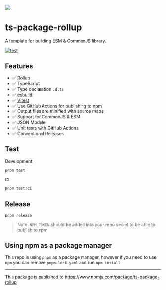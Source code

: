<img src="https://user-images.githubusercontent.com/15277233/165488604-a2f12818-d21b-4751-af5c-5791ff9facec.png">

# ts-package-rollup

A template for building ESM & CommonJS library.

[![test](https://github.com/seanghay/ts-package-rollup/actions/workflows/ci.yml/badge.svg)](https://github.com/seanghay/ts-package-rollup/actions/workflows/ci.yml)

## Features

- ✅ [Rollup](https://rollupjs.org/)
- ✅ TypeScript
- ✅ Type declaration `.d.ts`
- ✅ [esbuild](https://esbuild.github.io/) 
- ✅ [Vitest](https://vitest.dev/)
- ✅ Use GitHub Actions for publishing to npm
- ✅ Output files are minified with source maps
- ✅ Support for CommonJS & ESM
- ✅ JSON Module
- ✅ Unit tests with GitHub Actions 
- ✅ Conventional Releases 

## Test

Development

```sh
pnpm test
```

CI

```sh
pnpm test:ci
```

## Release

```sh
pnpm release
```

> Note: `NPM_TOKEN` should be added into your repo secret to be able to publish to npm


## Using npm as a package manager

This repo is using `pnpm` as a package manager, however if you need to use `npm` you can remove `pnpm-lock.yaml` and run `npm install`


---

This package is published to https://www.npmjs.com/package/ts-package-rollup
